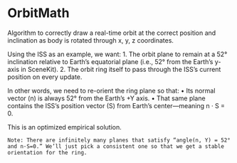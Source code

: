 # OrbitMath
Algorithm to correctly draw a real-time orbit at the correct position and inclination as body is rotated through x, y, z coordinates.

Using the ISS as an example, we want:
	1.	The orbit plane to remain at a 52° inclination relative to Earth’s equatorial plane (i.e., 52° from the Earth’s y-axis in SceneKit).
	2.	The orbit ring itself to pass through the ISS’s current position on every update.

In other words, we need to re-orient the ring plane so that:
	•	Its normal vector (n) is always 52° from the Earth’s +Y axis.
	•	That same plane contains the ISS’s position vector (S) from Earth’s center—meaning n · S = 0.

This is an optimized empirical solution.

	Note: There are infinitely many planes that satisfy “angle(n, Y) = 52° and n·S=0.” We’ll just pick a consistent one so that we get a stable orientation for the ring.
